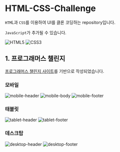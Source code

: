 # HTML-CSS-Challenge

`HTM`L과 `CSS`를 이용하여 UI를 클론 코딩하는 repository입니다.

`JavaScript`가 추가될 수 있습니다.

![HTML5](./img/html.png)
![CSS3](./img/css.png)

## 1. 프로그래머스 챌린지

[프로그래머스 챌린지 사이트](https://programmers.co.kr/learn/challenges)를 기반으로 작성되었습니다.

### 모바일

![mobile-header](./img/mobile-header.png)
![mobile-body](./img/mobile-body.png)
![mobile-footer](./img/mobile-footer.png)

### 태블릿

![tablet-header](./img/tablet-header.png)
![tablet-footer](./img/tablet-footer.png)

### 데스크탑

![desktop-header](./img/desktop-header.png)
![desktop-footer](./img/desktop-footer.png)
